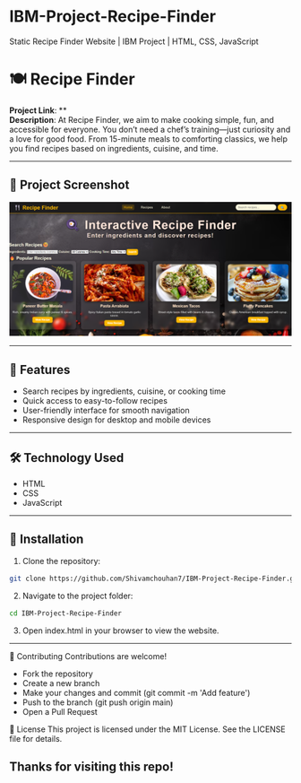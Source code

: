 # IBM-Project-Recipe-Finder
Static Recipe Finder Website | IBM Project | HTML, CSS, JavaScript

# 🍽️ Recipe Finder

**Project Link**: **  
**Description**: At Recipe Finder, we aim to make cooking simple, fun, and accessible for everyone. You don’t need a chef’s training—just curiosity and a love for good food. From 15-minute meals to comforting classics, we help you find recipes based on ingredients, cuisine, and time.

---

## 📸 Project Screenshot
![Project Screenshot](screenshot.png)

---

## 🚀 Features
- Search recipes by ingredients, cuisine, or cooking time  
- Quick access to easy-to-follow recipes  
- User-friendly interface for smooth navigation  
- Responsive design for desktop and mobile devices  

---

## 🛠️ Technology Used
- HTML  
- CSS  
- JavaScript  

---

## 📂 Installation
1. Clone the repository:  
```bash
git clone https://github.com/Shivamchouhan7/IBM-Project-Recipe-Finder.git


```
2. Navigate to the project folder:
```bash
cd IBM-Project-Recipe-Finder

```
3. Open index.html in your browser to view the website.
---
🤝 Contributing
Contributions are welcome!

- Fork the repository
- Create a new branch 
- Make your changes and commit (git commit -m 'Add feature')
- Push to the branch (git push origin main)
- Open a Pull Request

📄 License
This project is licensed under the MIT License. See the LICENSE file for details.

## Thanks for visiting this repo!
